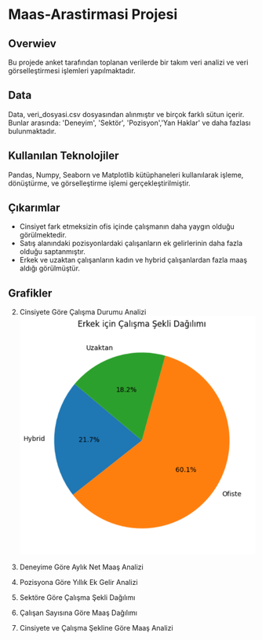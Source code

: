 # Maas-Arastirmasi Projesi
## Overwiev
Bu projede anket tarafından toplanan verilerde bir takım veri analizi ve veri görselleştirmesi işlemleri yapılmaktadır.
## Data
Data, veri_dosyasi.csv dosyasından alınmıştır ve birçok farklı sütun içerir. Bunlar arasında: 'Deneyim', 'Sektör', 'Pozisyon','Yan Haklar' ve daha fazlası bulunmaktadır.
## Kullanılan Teknolojiler
Pandas, Numpy, Seaborn ve Matplotlib kütüphaneleri kullanılarak işleme, dönüştürme, ve görselleştirme işlemi gerçekleştirilmiştir.
## Çıkarımlar
- Cinsiyet fark etmeksizin ofis içinde çalışmanın daha yaygın olduğu görülmektedir.
- Satış alanındaki pozisyonlardaki çalışanların ek gelirlerinin daha fazla olduğu saptanmıştır.
- Erkek ve uzaktan çalışanların kadın ve hybrid çalışanlardan fazla maaş aldığı görülmüştür.
## Grafikler
2. Cinsiyete Göre Çalışma Durumu Analizi
![image](https://github.com/elemgy1/Maas-Arastirmasi/blob/main/Proje/graphs/2%20Erkek%20.png)

 
 
 
 
4. Deneyime Göre Aylık Net Maaş Analizi
5. Pozisyona Göre Yıllık Ek Gelir Analizi
6. Sektöre Göre Çalışma Şekli Dağılımı
7. Çalışan Sayısına Göre Maaş Dağılımı
8. Cinsiyete ve Çalışma Şekline Göre Maaş Analizi
